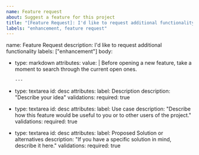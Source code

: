```yaml
---
name: Feature request
about: Suggest a feature for this project
title: "[Feature Request]: I'd like to request additional functionality  or changes"
labels: "enhancement, feature request"
---
```


name: Feature Request
description: I'd like to request additional functionality
labels: ["enhancement"]
body:
  - type: markdown
    attributes:
      value: |
        Before opening a new feature, take a moment to search through the current open ones.

        ---

  - type: textarea
    id: desc
    attributes:
      label: Description
      description: "Describe your idea"
    validations:
      required: true

  - type: textarea
    id: desc
    attributes:
      label: Use case
      description: "Describe how this feature would be useful to you or to other users of the project."
    validations:
      required: true

  - type: textarea
    id: desc
    attributes:
      label: Proposed Solution or alternatives
      description: "If you have a specific solution in mind, describe it here."
    validations:
      required: true
